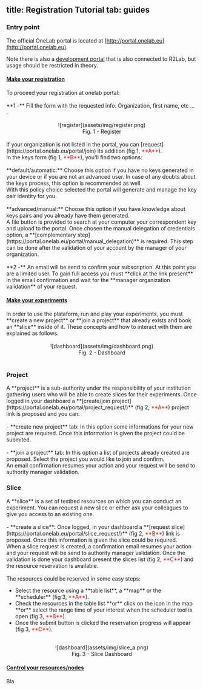 title: Registration Tutorial
tab: guides
---

### Entry point
The official OneLab portal is located at [http://portal.onelab.eu](http://portal.onelab.eu).

Note there is also a [development portal](http://dev.myslice.info) that is also connected to R2Lab, but usage should be restricted in theory.

<div class="panel-group" id="accordion" role="tablist" aria-multiselectable="true">
  
  <div class="panel panel-default">
    <div class="panel-heading" role="tab" id="headingOne">
      <h4 class="panel-title">
        <a role="button" data-toggle="collapse" data-parent="#accordion" href="#collapseOne" aria-expanded="true" aria-controls="collapseOne">
          Make your registration
        </a>
      </h4>
    </div>
    <div id="collapseOne" class="panel-collapse collapse in" role="tabpanel" aria-labelledby="headingOne">
      <div class="panel-body">
      	To proceed your registration at onelab portal:
      	<br>
      	<br>
				**1 -** Fill the form with the requested info. Organization, first name, etc ... . 
				<br>
				<br>
				<center>
				![register](assets/img/register.png)<br>
				Fig. 1 - Register
				</center>
				<br>
				If your organization is not listed in the portal, you can [request](https://portal.onelab.eu/portal/join) its addition (fig 1, <font color="red">**A**</font>).
				<br>
				In the keys form (fig 1, <font color="red">**B**</font>), you'll find two options:
				<br>
				<br>
				**default/automatic:** Choose this option if you have no keys generated in your device or if you are not an advanced user. In case of any doubts about the keys process, this option is recommended as well.
				<br>
				With this policy choice selected the portal will generate and manage the key pair identity for you.
				<br>
				<br>
				**advanced/manual:** Choose this option if you have knowledge about keys pairs and you already have them generated.
				<br>
				A file button is provided to search at your computer your correspondent key and upload to the portal.
				Once chosen the manual delegation of credentials option, a **[complementary step](https://portal.onelab.eu/portal/manual_delegation)** is required. This step can be done after the validation of your account by the manager of your organization.
				<br>
				<br>
				**2 -** An email will be send to confirm your subscription. At this point you are a limited user. To gain full access you must **click at the link present** in the email confirmation and wait for the **manager organization validation** of your request.
      </div>
    </div>
  </div>
  <div class="panel panel-default">
    <div class="panel-heading" role="tab" id="headingTwo">
      <h4 class="panel-title">
        <a class="collapsed" role="button" data-toggle="collapse" data-parent="#accordion" href="#collapseTwo" aria-expanded="false" aria-controls="collapseTwo">
          Make your experiments
        </a>
      </h4>
    </div>
    <div id="collapseTwo" class="panel-collapse collapse" role="tabpanel" aria-labelledby="headingTwo">
      <div class="panel-body">
				In order to use the plataform, run and play your experiments, you must **create a new project** or **join a project** that already exists and book an **slice** inside of it. These concepts and how to interact with them are explained as follows.
				<br>
				<br>
				<center>
				![dashboard](assets/img/dashboard.png)<br>
				Fig. 2 - Dashboard
				</center>
				<br>
				<h3>Project</h3>
				A **project** is a sub-authority under the responsibility of your institution gathering users who will be able to create slices for their experiments.
				Once logged in your dashboard a **[create/join project](https://portal.onelab.eu/portal/project_request/)** (fig 2, <font color="red">**A**</font>) project link is proposed and you can:
				<br>
				<br>
				- **create new project** tab: In this option some informations for your new project are required.
				Once this information is given the project could be submited.
				<br>
				<br>
				- **join a project** tab: In this option a list of projects already created are proposed. Select the project you would like to join and confirm. 
				<br>
				An email confirmation resumes your action and your request will be send to authority manager validation.
				<br>
				<h3>Slice</h3>
				A **slice** is a set of testbed resources on which you can conduct an experiment. You can request a new slice or either ask your colleagues to give you access to an existing one.
				<br>
				<br>
				- **create a slice**: Once logged, in your dashboard a **[request slice](https://portal.onelab.eu/portal/slice_request/)** (fig 2, <font color="red">**B**</font>) link is proposed. 
				Once this information is given the slice could be required.
				<br>
				When a slice request is created, a confirmation email resumes your action and your request will be send to authority manager validation.
				Once the validation is done your dashboard present the slices list (fig 2, <font color="red">**C**</font>) and the resource reservation is available.
				<br>
				<br>
				The resources could be reserved in some easy steps:
				<ul>
					<li>Select the resource using a **table list**, a **map** or the **scheduler** (fig 3, <font color="red">**A**</font>).</li>
				 	<li>Check the resources in the table list **or** click on the icon in the map **or** select the range time of your interest when the scheduler tool is open (fig 3, <font color="red">**B**</font>).</li>
				 	<li>Once the submit button is clicked the reservation progress will appear (fig 3, <font color="red">**C**</font>).</li>
				</ul>
				<br>
				<center>
				![dashboard](assets/img/slice_a.png)<br>
				Fig. 3 - Slice Dashboard
				</center>
      </div>
    </div>
  </div>
  <div class="panel panel-default">
    <div class="panel-heading" role="tab" id="headingThree">
      <h4 class="panel-title">
        <a class="collapsed" role="button" data-toggle="collapse" data-parent="#accordion" href="#collapseThree" aria-expanded="false" aria-controls="collapseThree">
          Control your resources/nodes
        </a>
      </h4>
    </div>
    <div id="collapseThree" class="panel-collapse collapse" role="tabpanel" aria-labelledby="headingThree">
      <div class="panel-body">
        Bla
      </div>
    </div>
  </div>
  
</div>






